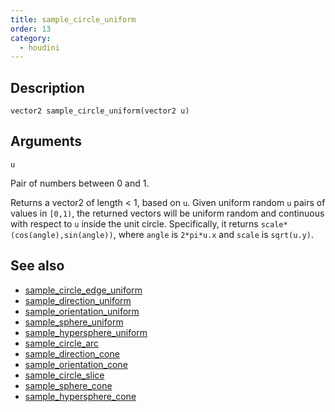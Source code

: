 ```yaml
---
title: sample_circle_uniform
order: 13
category:
  - houdini
---
```


## Description

`vector2 sample_circle_uniform(vector2 u)`

## Arguments

`u`

Pair of numbers between 0 and 1.

Returns a vector2 of length < 1, based on `u`. Given uniform random `u` pairs
of values in `[0,1)`, the returned vectors will be uniform random and
continuous with respect to `u` inside the unit circle. Specifically, it
returns `scale*(cos(angle),sin(angle))`, where `angle` is `2*pi*u.x` and
`scale` is `sqrt(u.y)`.

## See also

- [sample_circle_edge_uniform](sample_circle_edge_uniform.html)
- [sample_direction_uniform](sample_direction_uniform.html)
- [sample_orientation_uniform](sample_orientation_uniform.html)
- [sample_sphere_uniform](sample_sphere_uniform.html)
- [sample_hypersphere_uniform](sample_hypersphere_uniform.html)
- [sample_circle_arc](sample_circle_arc.html)
- [sample_direction_cone](sample_direction_cone.html)
- [sample_orientation_cone](sample_orientation_cone.html)
- [sample_circle_slice](sample_circle_slice.html)
- [sample_sphere_cone](sample_sphere_cone.html)
- [sample_hypersphere_cone](sample_hypersphere_cone.html)
